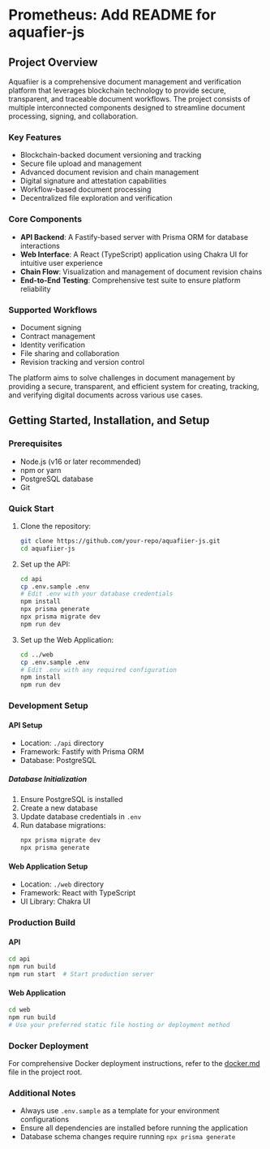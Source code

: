 # Prometheus: Add README for aquafier-js

## Project Overview

Aquafiier is a comprehensive document management and verification platform that leverages blockchain technology to provide secure, transparent, and traceable document workflows. The project consists of multiple interconnected components designed to streamline document processing, signing, and collaboration.

### Key Features
- Blockchain-backed document versioning and tracking
- Secure file upload and management
- Advanced document revision and chain management
- Digital signature and attestation capabilities
- Workflow-based document processing
- Decentralized file exploration and verification

### Core Components
- **API Backend**: A Fastify-based server with Prisma ORM for database interactions
- **Web Interface**: A React (TypeScript) application using Chakra UI for intuitive user experience
- **Chain Flow**: Visualization and management of document revision chains
- **End-to-End Testing**: Comprehensive test suite to ensure platform reliability

### Supported Workflows
- Document signing
- Contract management
- Identity verification
- File sharing and collaboration
- Revision tracking and version control

The platform aims to solve challenges in document management by providing a secure, transparent, and efficient system for creating, tracking, and verifying digital documents across various use cases.

## Getting Started, Installation, and Setup

### Prerequisites

- Node.js (v16 or later recommended)
- npm or yarn
- PostgreSQL database
- Git

### Quick Start

1. Clone the repository:
   ```bash
   git clone https://github.com/your-repo/aquafiier-js.git
   cd aquafiier-js
   ```

2. Set up the API:
   ```bash
   cd api
   cp .env.sample .env
   # Edit .env with your database credentials
   npm install
   npx prisma generate
   npx prisma migrate dev
   npm run dev
   ```

3. Set up the Web Application:
   ```bash
   cd ../web
   cp .env.sample .env
   # Edit .env with any required configuration
   npm install
   npm run dev
   ```

### Development Setup

#### API Setup
- Location: `./api` directory
- Framework: Fastify with Prisma ORM
- Database: PostgreSQL

##### Database Initialization
1. Ensure PostgreSQL is installed
2. Create a new database
3. Update database credentials in `.env`
4. Run database migrations:
   ```bash
   npx prisma migrate dev
   npx prisma generate
   ```

#### Web Application Setup
- Location: `./web` directory
- Framework: React with TypeScript
- UI Library: Chakra UI

### Production Build

#### API
```bash
cd api
npm run build
npm run start  # Start production server
```

#### Web Application
```bash
cd web
npm run build
# Use your preferred static file hosting or deployment method
```

### Docker Deployment

For comprehensive Docker deployment instructions, refer to the [docker.md](./docker.md) file in the project root.

### Additional Notes
- Always use `.env.sample` as a template for your environment configurations
- Ensure all dependencies are installed before running the application
- Database schema changes require running `npx prisma generate`